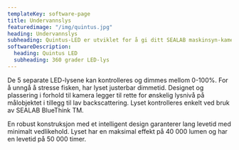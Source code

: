 ```yaml
---
templateKey: software-page
title: Undervannslys
featuredimage: "/img/quintus.jpg"
heading: Undervannslys
subheading: Quintus-LED er utviklet for å gi ditt SEALAB maskinsyn-kamera optimal effekt, til og med under mørke og uklare omstendigheter. Samtidig er det et arbeidslys for røkter. 24 timer i døgnet, året rundt.
softwareDescription: 
  heading: Quintus LED
  subheading: 360 grader LED-lys
---
```


De 5 separate LED-lysene kan kontrolleres og dimmes mellom 0-100%. For å unngå å stresse fisken, har lyset justerbar dimmetid. Designet og plassering i forhold til kamera legger til rette for ønskelig lysnivå på målobjektet i tillegg til lav backscattering. Lyset kontrolleres enkelt ved bruk av SEALAB BlueThink TM.

En robust konstruksjon med et intelligent design garanterer lang levetid med minimalt vedlikehold. Lyset har en maksimal effekt på 40 000 lumen og har en levetid på 50 000 timer.
